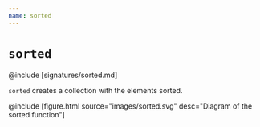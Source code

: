 ```yaml
---
name: sorted
---
```


# `sorted`

@include [signatures/sorted.md]

`sorted` creates a collection with the elements sorted.

@include [figure.html source="images/sorted.svg" desc="Diagram of the sorted function"]
